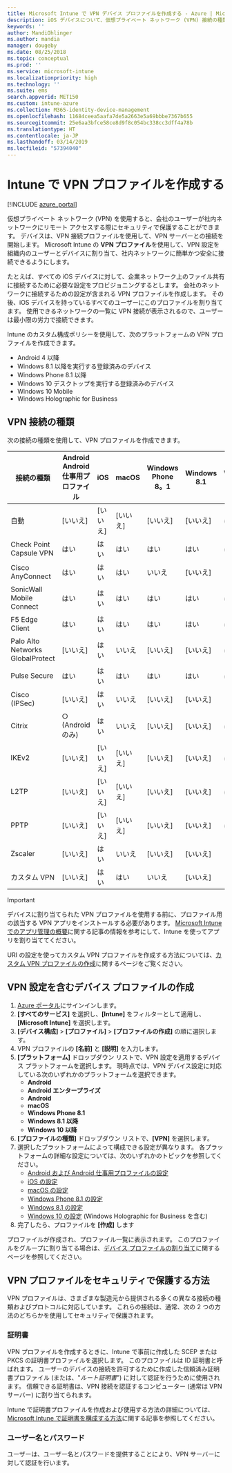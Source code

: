 ```yaml
---
title: Microsoft Intune で VPN デバイス プロファイルを作成する - Azure | Microsoft Docs
description: iOS デバイスについて、仮想プライベート ネットワーク (VPN) 接続の種類を表示し、Azure Portal で VPN デバイス プロファイルを作成し、Microsoft Intune で証明書またはユーザー名とパスワードを使って VPN プロファイルをセキュリティで保護するオプションを確認します。
keywords: ''
author: MandiOhlinger
ms.author: mandia
manager: dougeby
ms.date: 08/25/2018
ms.topic: conceptual
ms.prod: ''
ms.service: microsoft-intune
ms.localizationpriority: high
ms.technology: ''
ms.suite: ems
search.appverid: MET150
ms.custom: intune-azure
ms.collection: M365-identity-device-management
ms.openlocfilehash: 11684ceea5aafa7de5a2663e5a69bbbe7367b655
ms.sourcegitcommit: 25e6aa3bfce58ce8d9f8c054bc338cc3dff4a78b
ms.translationtype: HT
ms.contentlocale: ja-JP
ms.lasthandoff: 03/14/2019
ms.locfileid: "57394040"
---
```

# <a name="create-vpn-profiles-in-intune"></a>Intune で VPN プロファイルを作成する

[!INCLUDE [azure_portal](./includes/azure_portal.md)]

仮想プライベート ネットワーク (VPN) を使用すると、会社のユーザーが社内ネットワークにリモート アクセスする際にセキュリティで保護することができます。 デバイスは、VPN 接続プロファイルを使用して、VPN サーバーとの接続を開始します。 Microsoft Intune の **VPN プロファイル**を使用して、VPN 設定を組織内のユーザーとデバイスに割り当て、社内ネットワークに簡単かつ安全に接続できるようにします。

たとえば、すべての iOS デバイスに対して、企業ネットワーク上のファイル共有に接続するために必要な設定をプロビジョニングするとします。 会社のネットワークに接続するための設定が含まれる VPN プロファイルを作成します。 その後、iOS デバイスを持っているすべてのユーザーにこのプロファイルを割り当てます。 使用できるネットワークの一覧に VPN 接続が表示されるので、ユーザーは最小限の労力で接続できます。

Intune のカスタム構成ポリシーを使用して、次のプラットフォームの VPN プロファイルを作成できます。

* Android 4 以降
* Windows 8.1 以降を実行する登録済みのデバイス
* Windows Phone 8.1 以降
* Windows 10 デスクトップを実行する登録済みのデバイス
* Windows 10 Mobile
* Windows Holographic for Business

## <a name="vpn-connection-types"></a>VPN 接続の種類

次の接続の種類を使用して、VPN プロファイルを作成できます。

|接続の種類|Android<br>Android 仕事用プロファイル|iOS|macOS|Windows Phone 8。1|Windows 8.1|Windows 10|
|-|-|-|-|-|-|-|
|自動|[いいえ]|[いいえ]|[いいえ]|[いいえ]|[いいえ]|はい|
|Check Point Capsule VPN|はい|はい|はい|はい|はい|はい|
|Cisco AnyConnect|はい|はい|はい|いいえ|[いいえ]|[いいえ]|
|SonicWall Mobile Connect|はい|はい|はい|はい|はい|はい|
|F5 Edge Client|はい|はい|はい|はい|はい|はい|
|Palo Alto Networks GlobalProtect|[いいえ]|はい|いいえ|[いいえ]|[いいえ]|はい|
|Pulse Secure|はい|はい|はい|はい|はい|はい|
|Cisco (IPSec)|[いいえ]|はい|いいえ|[いいえ]|[いいえ]|[いいえ]|
|Citrix|○ (Android のみ)|はい|いいえ|[いいえ]|[いいえ]|はい|
|IKEv2|[いいえ]|[いいえ]|[いいえ]|[いいえ]|[いいえ]|はい|
|L2TP|[いいえ]|[いいえ]|[いいえ]|[いいえ]|[いいえ]|はい|
|PPTP|[いいえ]|[いいえ]|[いいえ]|[いいえ]|[いいえ]|はい|
|Zscaler|[いいえ]|はい|いいえ|[いいえ]|[いいえ]|[いいえ]|
|カスタム VPN|[いいえ]|はい|はい|いいえ|[いいえ]|[いいえ]|

> [!IMPORTANT]
> デバイスに割り当てられた VPN プロファイルを使用する前に、プロファイル用の該当する VPN アプリをインストールする必要があります。 [Microsoft Intune でのアプリ管理の概要](app-management.md)に関する記事の情報を参考にして、Intune を使ってアプリを割り当ててください。  

URI の設定を使ってカスタム VPN プロファイルを作成する方法については、[カスタム VPN プロファイルの作成](custom-settings-configure.md)に関するページをご覧ください。

## <a name="create-a-device-profile-containing-vpn-settings"></a>VPN 設定を含むデバイス プロファイルの作成

1. [Azure ポータル](https://portal.azure.com)にサインインします。
2. **[すべてのサービス]** を選択し、**[Intune]** をフィルターとして適用し、**[Microsoft Intune]** を選択します。
3. **[デバイス構成]** > **[プロファイル]** > **[プロファイルの作成]** の順に選択します。
4. VPN プロファイルの **[名前]** と **[説明]** を入力します。
5. **[プラットフォーム]** ドロップダウン リストで、VPN 設定を適用するデバイス プラットフォームを選択します。 現時点では、VPN デバイス設定に対応している次のいずれかのプラットフォームを選択できます。
   - **Android**
   - **Android エンタープライズ**
   - **Android**
   - **macOS**
   - **Windows Phone 8.1**
   - **Windows 8.1 以降**
   - **Windows 10 以降**
6. **[プロファイルの種類]** ドロップダウン リストで、**[VPN]** を選択します。
7. 選択したプラットフォームによって構成できる設定が異なります。 各プラットフォームの詳細な設定については、次のいずれかのトピックを参照してください。
   - [Android および Android 仕事用プロファイルの設定](vpn-settings-android.md)
   - [iOS の設定](vpn-settings-ios.md)
   - [macOS の設定](vpn-settings-macos.md)
   - [Windows Phone 8.1 の設定](vpn-settings-windows-phone-8-1.md)
   - [Windows 8.1 の設定](vpn-settings-windows-8-1.md)
   - [Windows 10 の設定](vpn-settings-windows-10.md) (Windows Holographic for Business を含む)
8. 完了したら、プロファイルを **[作成]** します

プロファイルが作成され、プロファイル一覧に表示されます。 このプロファイルをグループに割り当てる場合は、[デバイス プロファイルの割り当て](device-profile-assign.md)に関するページを参照してください。

## <a name="methods-of-securing-vpn-profiles"></a>VPN プロファイルをセキュリティで保護する方法

VPN プロファイルは、さまざまな製造元から提供される多くの異なる接続の種類およびプロトコルに対応しています。 これらの接続は、通常、次の 2 つの方法のどちらかを使用してセキュリティで保護されます。

### <a name="certificates"></a>証明書

VPN プロファイルを作成するときに、Intune で事前に作成した SCEP または PKCS の証明書プロファイルを選択します。 このプロファイルは ID 証明書と呼ばれます。 ユーザーのデバイスの接続を許可するために作成した信頼済み証明書プロファイル (または、"*ルート証明書*") に対して認証を行うために使用されます。 信頼できる証明書は、VPN 接続を認証するコンピューター (通常は VPN サーバー) に割り当てられます。

Intune で証明書プロファイルを作成および使用する方法の詳細については、[Microsoft Intune で証明書を構成する方法](certificates-configure.md)に関する記事を参照してください。

### <a name="user-name-and-password"></a>ユーザー名とパスワード

ユーザーは、ユーザー名とパスワードを提供することにより、VPN サーバーに対して認証を行います。
